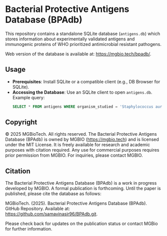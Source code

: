 # Bacterial Protective Antigens Database (BPAdb)

This repository contains a standalone SQLite database (`antigens.db`) which stores information about experimentally validated antigens and immunogenic proteins of WHO prioritized antimicrobial resistant pathogens.

Web version of the database is available at: https://mgbio.tech/bpadb/.

## Usage
- **Prerequisites**: Install SQLite or a compatible client (e.g., DB Browser for SQLite).
- **Accessing the Database**: Use an SQLite client to open `antigens.db`. Example query:
  ```sql
  SELECT * FROM antigens WHERE organism_studied = 'Staphylococcus aureus';


## Copyright
© 2025 MGBioTech. All rights reserved.
The Bacterial Protective Antigens Database (BPAdb) is owned by MGBIO (https://mgbio.tech) and is licensed under the MIT License. It is freely available for research and academic purposes with citation required. Any use for commercial purposes requires prior permission from MGBIO. For inquiries, please contact MGBIO.

## Citation
The Bacterial Protective Antigens Database (BPAdb) is a work in progress developed by MGBIO. A formal publication is forthcoming. Until the paper is published, please cite the database as follows:

MGBioTech. (2025). Bacterial Protective Antigens Database (BPAdb). GitHub Repository. Available at: https://github.com/samavinasir96/BPAdb.git.

Please check back for updates on the publication status or contact MGBio for further information.
